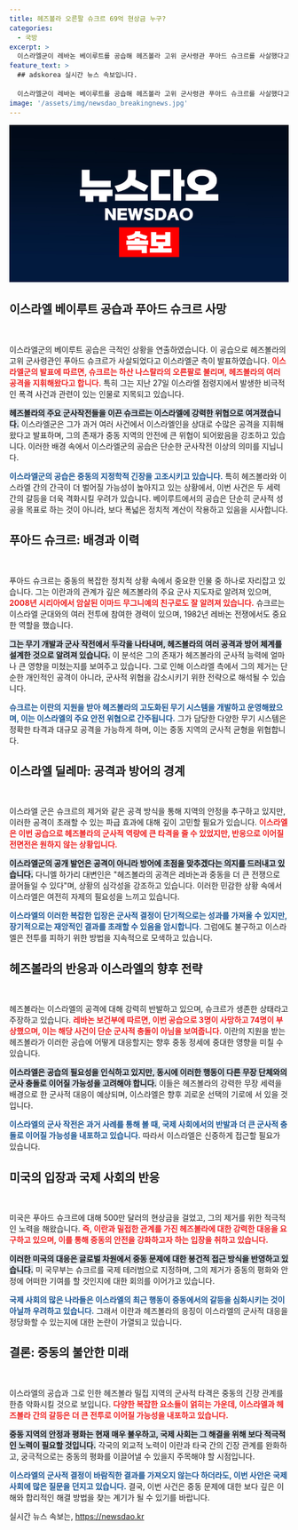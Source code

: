 ```yaml
---
title: 헤즈볼라 오른팔 슈크르 69억 현상금 누구?
categories:
  - 국방
excerpt: >
  이스라엘군이 레바논 베이루트를 공습해 헤즈볼라 고위 군사령관 푸아드 슈크르를 사살했다고 발표했다. 슈크르는 1983년 미 군병사 폭격 사건의 주도자로 미 정부에 의해 69억 원의 현상금이 걸린 인물이다. 이스라엘은 이번 작전으로 더 큰 전투로의 확전을 피하고자 한다.
feature_text: >
  ## adskorea 실시간 뉴스 속보입니다.

  이스라엘군이 레바논 베이루트를 공습해 헤즈볼라 고위 군사령관 푸아드 슈크르를 사살했다고 발표했다. 슈크르는 1983년 미 군병사 폭격 사건의 주도자로 미 정부에 의해 69억 원의 현상금이 걸린 인물이다. 이스라엘은 이번 작전으로 더 큰 전투로의 확전을 피하고자 한다.
image: '/assets/img/newsdao_breakingnews.jpg'
---
```


<p><img src="/assets/img/newsdao_breakingnews.jpg" alt="adskorea 속보" /></p>

<h2 data-ke-size="size26">이스라엘 베이루트 공습과 푸아드 슈크르 사망</h2>

<p data-ke-size="size16">&nbsp;</p>

<p>이스라엘군의 베이루트 공습은 극적인 상황을 연출하였습니다. 이 공습으로 헤즈볼라의 고위 군사령관인 푸아드 슈크르가 사살되었다고 이스라엘군 측이 발표하였습니다. <b><span style="color: #ee2323;">이스라엘군의 발표에 따르면, 슈크르는 하산 나스랄라의 오른팔로 불리며, 헤즈볼라의 여러 공격을 지휘해왔다고 합니다.</span></b> 특히 그는 지난 27일 이스라엘 점령지에서 발생한 비극적인 폭격 사건과 관련이 있는 인물로 지목되고 있습니다.</p>

<p><b><span style="background-color: #21538527;">헤즈볼라의 주요 군사작전들을 이끈 슈크르는 이스라엘에 강력한 위협으로 여겨졌습니다.</span></b> 이스라엘군은 그가 과거 여러 사건에서 이스라엘인을 상대로 수많은 공격을 지휘해왔다고 발표하며, 그의 존재가 중동 지역의 안전에 큰 위협이 되어왔음을 강조하고 있습니다. 이러한 배경 속에서 이스라엘군의 공습은 단순한 군사작전 이상의 의미를 지닙니다.</p>

<p><b><span style="color: #1a5490;">이스라엘군의 공습은 중동의 지정학적 긴장을 고조시키고 있습니다.</span></b> 특히 헤즈볼라와 이스라엘 간의 간극이 더 벌어질 가능성이 높아지고 있는 상황에서, 이번 사건은 두 세력 간의 갈등을 더욱 격화시킬 우려가 있습니다. 베이루트에서의 공습은 단순히 군사적 성공을 목표로 하는 것이 아니라, 보다 폭넓은 정치적 계산이 작용하고 있음을 시사합니다. </p>

<h2 data-ke-size="size26">푸아드 슈크르: 배경과 이력</h2>

<p data-ke-size="size16">&nbsp;</p>

<p>푸아드 슈크르는 중동의 복잡한 정치적 상황 속에서 중요한 인물 중 하나로 자리잡고 있습니다. 그는 이란과의 관계가 깊은 헤즈볼라의 주요 군사 지도자로 알려져 있으며, <b><span style="color: #ee2323;">2008년 시리아에서 암살된 이마드 무그니예의 친구로도 잘 알려져 있습니다.</span></b> 슈크르는 이스라엘 군대와의 여러 전투에 참여한 경력이 있으며, 1982년 레바논 전쟁에서도 중요한 역할을 했습니다.</p>

<p><b><span style="background-color: #21538527;">그는 무기 개발과 군사 작전에서 두각을 나타내며, 헤즈볼라의 여러 공격과 방어 체계를 설계한 것으로 알려져 있습니다.</span></b> 이 분석은 그의 존재가 헤즈볼라의 군사적 능력에 얼마나 큰 영향을 미쳤는지를 보여주고 있습니다. 그로 인해 이스라엘 측에서 그의 제거는 단순한 개인적인 공격이 아니라, 군사적 위협을 감소시키기 위한 전략으로 해석될 수 있습니다.</p>

<p><b><span style="color: #1a5490;">슈크르는 이란의 지원을 받아 헤즈볼라의 고도화된 무기 시스템을 개발하고 운영해왔으며, 이는 이스라엘의 주요 안전 위협으로 간주됩니다.</span></b> 그가 담당한 다양한 무기 시스템은 정확한 타격과 대규모 공격을 가능하게 하며, 이는 중동 지역의 군사적 균형을 위협합니다.</p>

<h2 data-ke-size="size26">이스라엘 딜레마: 공격과 방어의 경계</h2>

<p data-ke-size="size16">&nbsp;</p>

<p>이스라엘 군은 슈크르의 제거와 같은 공격 방식을 통해 지역의 안정을 추구하고 있지만, 이러한 공격이 초래할 수 있는 파급 효과에 대해 깊이 고민할 필요가 있습니다. <b><span style="color: #ee2323;">이스라엘은 이번 공습으로 헤즈볼라의 군사적 역량에 큰 타격을 줄 수 있었지만, 반응으로 이어질 전면전은 원하지 않는 상황입니다.</span></b> </p>

<p><b><span style="background-color: #21538527;">이스라엘군의 공개 발언은 공격이 아니라 방어에 초점을 맞추겠다는 의지를 드러내고 있습니다.</span></b> 다니엘 하가리 대변인은 "헤즈볼라의 공격은 레바논과 중동을 더 큰 전쟁으로 끌어들일 수 있다"며, 상황의 심각성을 강조하고 있습니다. 이러한 민감한 상황 속에서 이스라엘은 여전히 자제의 필요성을 느끼고 있습니다.</p>

<p><b><span style="color: #1a5490;">이스라엘의 이러한 복잡한 입장은 군사적 결정이 단기적으로는 성과를 가져올 수 있지만, 장기적으로는 재앙적인 결과를 초래할 수 있음을 암시합니다.</span></b> 그럼에도 불구하고 이스라엘은 전투를 피하기 위한 방법을 지속적으로 모색하고 있습니다.</p>

<h2 data-ke-size="size26">헤즈볼라의 반응과 이스라엘의 향후 전략</h2>

<p data-ke-size="size16">&nbsp;</p>

<p>헤즈볼라는 이스라엘의 공격에 대해 강력히 반발하고 있으며, 슈크르가 생존한 상태라고 주장하고 있습니다. <b><span style="color: #ee2323;">레바논 보건부에 따르면, 이번 공습으로 3명이 사망하고 74명이 부상했으며, 이는 해당 사건이 단순 군사적 충돌이 아님을 보여줍니다.</span></b> 이란의 지원을 받는 헤즈볼라가 이러한 공습에 어떻게 대응할지는 향후 중동 정세에 중대한 영향을 미칠 수 있습니다.</p>

<p><b><span style="background-color: #21538527;">이스라엘은 공습의 필요성을 인식하고 있지만, 동시에 이러한 행동이 다른 무장 단체와의 군사 충돌로 이어질 가능성을 고려해야 합니다.</span></b> 이들은 헤즈볼라의 강력한 무장 세력을 배경으로 한 군사적 대응이 예상되며, 이스라엘은 향후 괴로운 선택의 기로에 서 있을 것입니다.</p>

<p><b><span style="color: #1a5490;">이스라엘의 군사 작전은 과거 사례를 통해 볼 때, 국제 사회에서의 반발과 더 큰 군사적 충돌로 이어질 가능성을 내포하고 있습니다.</span></b> 따라서 이스라엘은 신중하게 접근할 필요가 있습니다.</p>

<h2 data-ke-size="size26">미국의 입장과 국제 사회의 반응</h2>

<p data-ke-size="size16">&nbsp;</p>

<p>미국은 푸아드 슈크르에 대해 500만 달러의 현상금을 걸었고, 그의 제거를 위한 적극적인 노력을 해왔습니다. <b><span style="color: #ee2323;">즉, 이란과 밀접한 관계를 가진 헤즈볼라에 대한 강력한 대응을 요구하고 있으며, 이를 통해 중동의 안전을 강화하고자 하는 입장을 취하고 있습니다.</span></b> </p>

<p><b><span style="background-color: #21538527;">이러한 미국의 대응은 글로벌 차원에서 중동 문제에 대한 봉건적 접근 방식을 반영하고 있습니다.</span></b> 미 국무부는 슈크르를 국제 테러범으로 지정하며, 그의 제거가 중동의 평화와 안정에 어떠한 기여를 할 것인지에 대한 회의를 이어가고 있습니다. </p>

<p><b><span style="color: #1a5490;">국제 사회의 많은 나라들은 이스라엘의 최근 행동이 중동에서의 갈등을 심화시키는 것이 아닐까 우려하고 있습니다.</span></b> 그래서 이란과 헤즈볼라의 응징이 이스라엘의 군사적 대응을 정당화할 수 있는지에 대한 논란이 가열되고 있습니다.</p>

<h2 data-ke-size="size26">결론: 중동의 불안한 미래</h2>

<p data-ke-size="size16">&nbsp;</p>

<p>이스라엘의 공습과 그로 인한 헤즈볼라 밀집 지역의 군사적 타격은 중동의 긴장 관계를 한층 악화시킬 것으로 보입니다. <b><span style="color: #ee2323;">다양한 복잡한 요소들이 얽히는 가운데, 이스라엘과 헤즈볼라 간의 갈등은 더 큰 전투로 이어질 가능성을 내포하고 있습니다.</span></b> </p>

<p><b><span style="background-color: #21538527;">중동 지역의 안정과 평화는 현재 매우 불우하고, 국제 사회는 그 해결을 위해 보다 적극적인 노력이 필요할 것입니다.</span></b> 각국의 외교적 노력이 이란과 타국 간의 긴장 관계를 완화하고, 궁극적으로는 중동의 평화를 이끌어낼 수 있을지 주목해야 할 시점입니다.</p>

<p><b><span style="color: #1a5490;">이스라엘의 군사적 결정이 바람직한 결과를 가져오지 않는다 하더라도, 이번 사안은 국제 사회에 많은 질문을 던지고 있습니다.</span></b> 결국, 이번 사건은 중동 문제에 대한 보다 깊은 이해와 합리적인 해결 방법을 찾는 계기가 될 수 있기를 바랍니다.</p>
실시간 뉴스 속보는, <a href="https://newsdao.kr" rel="dofollow">https://newsdao.kr</a>


